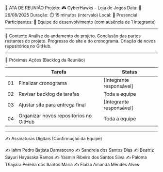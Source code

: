 📝 ATA DE REUNIÃO
Projeto: 🎮 CyberHawks – Loja de Jogos
Data: 📅 26/08/2025
Duração: ⏱️ 15 minutos (intervalo)
Local: 📍 Presencial
Participantes: 👥 Equipe de desenvolvimento (com ausência de 1 integrante)

---

🎯 Contexto
Análise do andamento do projeto.
Conclusão das partes restantes do projeto.
Progresso do site e do cronograma.
Criação de novos repositórios no GitHub.  

---

🚀 Próximas Ações (Backlog da Reunião)

|     | Tarefa                | Status |
|-----|----------------------------|--------|
| 01  | Finalizar cronograma | [Integrante responsável] | ⬜ A Fazer |
| 02  | Revisar backlog de tarefas | Toda a equipe | ⬜ A Fazer |
| 03  | Ajustar site para entrega final | [Integrante responsável] | ⬜ A Fazer |
| 04  | Organizar novos repositórios no GitHub | Toda a equipe | ⬜ A Fazer |
 
---

✍️ Assinaturas Digitais (Confirmação da Equipe)

✍️ Iahm Pedro Batista Damasceno
✍️ Sandreia dos Santos Dias
✍️ Beatriz Sayuri Hayasaka Ramos
✍️ Yasmin Ribeiro dos Santos Silva
✍️ Paloma Thayara Pereira dos Santos Maria
✍️ Elaiza Amanda Mendes Alves
